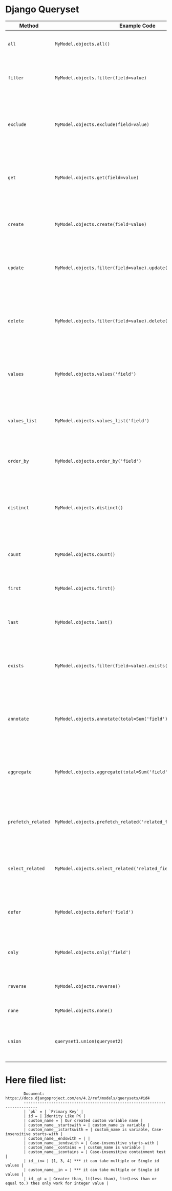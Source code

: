 # Django Queryset

| Method                   | Example Code                                 | Description                                                                      |
|--------------------------|----------------------------------------------|----------------------------------------------------------------------------------|
| `all`                    | `MyModel.objects.all()`                     | Returns all objects in the QuerySet                                              |
| `filter`                 | `MyModel.objects.filter(field=value)`       | Filters the QuerySet by the specified field and value                            |
| `exclude`                | `MyModel.objects.exclude(field=value)`      | Excludes objects with the specified field and value from the QuerySet            |
| `get`                    | `MyModel.objects.get(field=value)`          | Retrieves a single object matching the specified field and value                 |
| `create`                 | `MyModel.objects.create(field=value)`       | Creates a new object with the specified field and value                          |
| `update`                 | `MyModel.objects.filter(field=value).update(new_field=new_value)` | Updates the objects in the QuerySet with the new field and value  |
| `delete`                 | `MyModel.objects.filter(field=value).delete()` | Deletes the objects in the QuerySet matching the specified field and value       |
| `values`                 | `MyModel.objects.values('field')`           | Returns a QuerySet containing dictionaries with the specified field values       |
| `values_list`            | `MyModel.objects.values_list('field')`      | Returns a QuerySet containing tuples with the specified field values             |
| `order_by`               | `MyModel.objects.order_by('field')`         | Orders the QuerySet by the specified field                                       |
| `distinct`               | `MyModel.objects.distinct()`                | Returns a QuerySet with distinct results based on the specified fields           |
| `count`                  | `MyModel.objects.count()`                   | Returns the number of objects in the QuerySet                                    |
| `first`                  | `MyModel.objects.first()`                   | Retrieves the first object in the QuerySet                                       |
| `last`                   | `MyModel.objects.last()`                    | Retrieves the last object in the QuerySet                                        |
| `exists`                 | `MyModel.objects.filter(field=value).exists()` | Checks if any objects in the QuerySet match the specified field and value        |
| `annotate`               | `MyModel.objects.annotate(total=Sum('field'))` | Adds an annotation to the QuerySet, such as the sum of a field's values          |
| `aggregate`              | `MyModel.objects.aggregate(total=Sum('field'))` | Returns a dictionary with the result of aggregating the specified field values   |
| `prefetch_related`       | `MyModel.objects.prefetch_related('related_field')` | Prefetches related objects, reducing the number of database queries              |
| `select_related`         | `MyModel.objects.select_related('related_field')` | Performs a SQL join and includes related fields in the QuerySet                  |
| `defer`                  | `MyModel.objects.defer('field')`            | Defers the loading of the specified field in the QuerySet                        |
| `only`                   | `MyModel.objects.only('field')`             | Loads only the specified field(s) in the QuerySet                                |
| `reverse`                | `MyModel.objects.reverse()`                 | Reverses the order of the QuerySet                                              |
| `none`                   | `MyModel.objects.none()`                    | Returns an empty QuerySet                                                        |
| `union`                  | `queryset1.union(queryset2)`                | Returns a QuerySet that is the union of two QuerySets                            |

# Here filed list: 
            Document: https://docs.djangoproject.com/en/4.2/ref/models/querysets/#id4
            ----------------------------------------------------------------------------
            | `pk` = | `Primary Key` |
            | id = | Identity Like PK |
            | custom_name = | Our created custom variable name |
            | custom_name__startswith = | custom_name is variable |
            | custom_name__istartswith = | custom_name is variable, Case-insensitive starts-with |
            | custom_name__endswith = | |
            | custom_name__iendswith = | Case-insensitive starts-with |
            | custom_name__contains = | custom_name is variable |
            | custom_name__icontains = | Case-insensitive containment test |
            | id__in= | [1, 3, 4] *** it can take multiple or Single id values |
            | custom_name__in = | *** it can take multiple or Single id values |
            | id__gt = | Greater than, lt(less than), lte(Less than or equal to.) thes only work for integer value |
